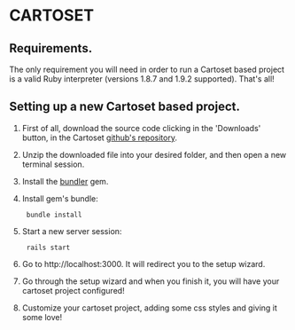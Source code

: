 CARTOSET
========

Requirements.
-------------

The only requirement you will need in order to run a Cartoset based project is a valid Ruby interpreter (versions 1.8.7 and 1.9.2 supported). That's all!

Setting up a new Cartoset based project.
----------------------------------------

1. First of all, download the source code clicking in the 'Downloads' button, in the Cartoset [github's repository](https://github.com/vizzuality/cartoset).

2. Unzip the downloaded file into your desired folder, and then open a new terminal session.

3. Install the [bundler](http://gembundler.com/) gem.

4. Install gem's bundle:

		bundle install

5. Start a new server session:

		rails start

6. Go to http://localhost:3000. It will redirect you to the setup wizard.

7. Go through the setup wizard and when you finish it, you will have your cartoset project configured!

8. Customize your cartoset project, adding some css styles and giving it some love!
